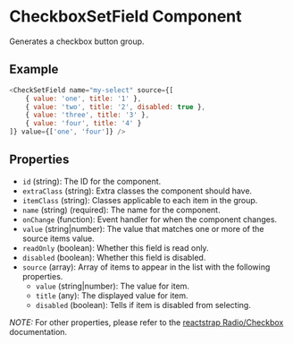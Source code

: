# CheckboxSetField Component

Generates a checkbox button group.

## Example
```js
<CheckSetField name="my-select" source={[
	{ value: 'one', title: '1' },
	{ value: 'two', title: '2', disabled: true },
	{ value: 'three', title: '3' },
	{ value: 'four', title: '4' }
]} value={['one', 'four']} />
```

## Properties

 * `id` (string): The ID for the component.
 * `extraClass` (string): Extra classes the component should have.
 * `itemClass` (string): Classes applicable to each item in the group.
 * `name` (string) (required): The name for the component.
 * `onChange` (function): Event handler for when the component changes.
 * `value` (string|number): The value that matches one or more of the source items value.
 * `readOnly` (boolean): Whether this field is read only.
 * `disabled` (boolean): Whether this field is disabled.
 * `source` (array): Array of items to appear in the list with the following properties.
   * `value` (string|number): The value for item.
   * `title` (any): The displayed value for item.
   * `disabled` (boolean): Tells if item is disabled from selecting.

 _NOTE:_ For other properties, please refer to the [reactstrap Radio/Checkbox](https://reactstrap.github.io/components/form/) documentation.
